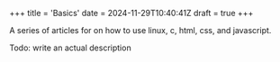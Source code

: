+++
title = 'Basics'
date = 2024-11-29T10:40:41Z
draft = true
+++

A series of articles for on how to use linux, c, html, css, and javascript.

Todo: write an actual description
